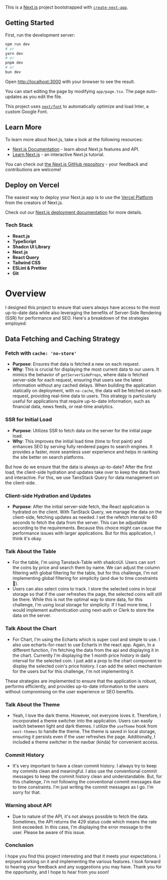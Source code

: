This is a [Next.js](https://nextjs.org/) project bootstrapped with [`create-next-app`](https://github.com/vercel/next.js/tree/canary/packages/create-next-app).

## Getting Started

First, run the development server:

```bash
npm run dev
# or
yarn dev
# or
pnpm dev
# or
bun dev
```

Open [http://localhost:3000](http://localhost:3000) with your browser to see the result.

You can start editing the page by modifying `app/page.tsx`. The page auto-updates as you edit the file.

This project uses [`next/font`](https://nextjs.org/docs/basic-features/font-optimization) to automatically optimize and load Inter, a custom Google Font.

## Learn More

To learn more about Next.js, take a look at the following resources:

- [Next.js Documentation](https://nextjs.org/docs) - learn about Next.js features and API.
- [Learn Next.js](https://nextjs.org/learn) - an interactive Next.js tutorial.

You can check out [the Next.js GitHub repository](https://github.com/vercel/next.js/) - your feedback and contributions are welcome!

## Deploy on **Vercel**

The easiest way to deploy your Next.js app is to use the [Vercel Platform](https://vercel.com/new?utm_medium=default-template&filter=next.js&utm_source=create-next-app&utm_campaign=create-next-app-readme) from the creators of Next.js.

Check out our [Next.js deployment documentation](https://nextjs.org/docs/deployment) for more details.

### Tech Stack

- **React.js**
- **TypeScript**
- **Shadcn UI Library**
- **Next.js**
- **React Query**
- **Tailwind CSS**
- **ESLint & Prettier**
- **Git**

# Overview

I designed this project to ensure that users always have access to the most up-to-date data while also leveraging the benefits of Server-Side Rendering (SSR) for performance and SEO. Here's a breakdown of the strategies employed:

## Data Fetching and Caching Strategy

### Fetch with `cache: 'no-store'`

- **Purpose**: Ensures that data is fetched a new on each request.
- **Why**: This is crucial for displaying the most current data to our users. It mimics the behavior of `getServerSideProps`, where data is fetched server-side for each request, ensuring that users see the latest information without any cached delays. When building the application statically on deployment, with `no-cache`, the data will be fetched on each request, providing real-time data to users. This strategy is particularly useful for applications that require up-to-date information, such as financial data, news feeds, or real-time analytics.

### SSR for Initial Load

- **Purpose**: Utilizes SSR to fetch data on the server for the initial page load.
- **Why**: This improves the initial load time (time to first paint) and enhances SEO by serving fully rendered pages to search engines. It provides a faster, more seamless user experience and helps in ranking the site better on search platforms.

But how do we ensure that the data is always up-to-date? After the first load, the client-side hydration and updates take over to keep the data fresh and interactive. For this, we use TansStack Query for data management on the client-side.

### Client-side Hydration and Updates

- **Purpose**: After the initial server-side fetch, the React application is hydrated on the client. With TanStack Query, we manage the data on the client-side, fetching updates as needed. I set the refetch interval to 60 seconds to fetch the data from the server. This can be adjustable according to the requirements. Because this choice might can cause the performance issues with larger applications. But for this application, I think it's okay.

### Talk About the Table

- For the table, I'm using Tanstack-Table with shadcnUI. Users can sort the coins by price and search them by name. We can adjust the column filtering with global filtering for the table, but for this challenge, I'm not implementing global filtering for simplicity (and due to time constraints 🙂).
- Users can also select coins to track. I store the selected coins in local storage so that if the user refreshes the page, the selected coins will still be there. While this is not the optimal way to store data, for this challenge, I'm using local storage for simplicity. If I had more time, I would implement authentication using next-auth or Clerk to store the data on the server.

### Talk About the Chart

- For Chart, I'm using the Echarts which is super cool and simple to use. I also use echarts-for-react to use Echarts in the react app. Again, In a different function, I'm fetching the data from the api and displaying it in the chart. Currently I'm displaying the 1 month price history in daily interval for the selected coin. I just add a prop to the chart component to display the selected coin's price history. I can add the select mechanism for the users but for this challenge, I'm not implementing it.

These strategies are implemented to ensure that the application is robust, performs efficiently, and provides up-to-date information to the users without compromising on the user experience or SEO benefits.

### Talk About the Theme

- Yeah, I love the dark theme. However, not everyone loves it. Therefore, I incorporated a theme switcher into the application. Users can easily switch between light and dark themes. I utilize the `useTheme` hook from `next-themes` to handle the theme. The theme is saved in local storage, ensuring it persists even if the user refreshes the page. Additionally, I included a theme switcher in the navbar (kinda) for convenient access.

### Commit History

- It's very important to have a clean commit history. I always try to keep my commits clean and meaningful. I also use the conventional commit messages to keep the commit history clean and understandable. But, for this challenge, I'm not following the conventional commit messages due to time constraints. I'm just writing the commit messages as I go. I'm sorry for that.

### Warning about API

- Due to nature of the API, it's not always possible to fetch the data. Sometimes, the API returns the 429 status code which means the rate limit exceeded. In this case, I'm displaying the error message to the user. Please be aware of this issue.

### Conclusion

I hope you find this project interesting and that it meets your expectations. I enjoyed working on it and implementing the various features. I look forward to hearing your feedback and any suggestions you may have. Thank you for the opportunity, and I hope to hear from you soon!
